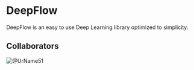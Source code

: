 # DeepFlow
DeepFlow is an easy to use Deep Learning library optimized to simplicity.

## Collaborators
![@UrName51](https://github.com/UrName51?tab=overview&from=2024-07-01&to=2024-07-09)
